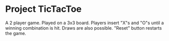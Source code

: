 # Project TicTacToe

A 2 player game.
Played on a 3x3 board.
Players insert "X"s and "O"s until a winning combination is hit.
Draws are also possible.
"Reset" button restarts the game.